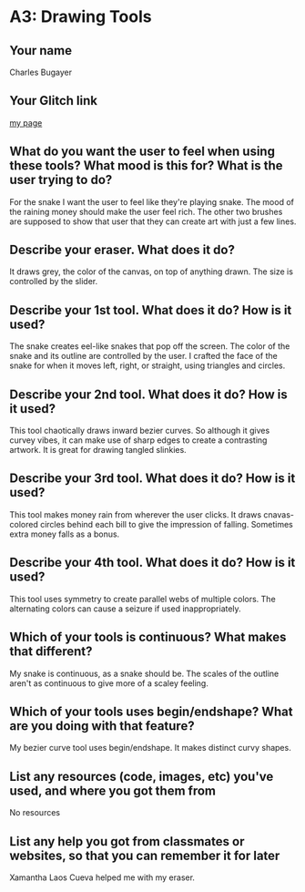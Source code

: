 # A3: Drawing Tools

## Your name
Charles Bugayer

## Your Glitch link
[my page](https://cbugayer-a3.glitch.me/)


## What do you want the user to feel when using these tools? What mood is this for? What is the user trying to do?

For the snake I want the user to feel like they're playing snake. 
The mood of the raining money should make the user feel rich. 
The other two brushes are supposed to show that user that they can create art with just a few lines.



## Describe your eraser. What does it do? 
It draws grey, the color of the canvas, on top of anything drawn.
The size is controlled by the slider.


## Describe your 1st tool. What does it do? How is it used?
The snake creates eel-like snakes that pop off the screen. 
The color of the snake and its outline are controlled by the user. 
I crafted the face of the snake for when it moves left, right, or straight, using triangles and circles.

## Describe your 2nd tool. What does it do? How is it used?
This tool chaotically draws inward bezier curves.
So although it gives curvey vibes, it can make use of sharp edges to create a contrasting artwork.
It is great for drawing tangled slinkies.


## Describe your 3rd tool. What does it do? How is it used?
This tool makes money rain from wherever the user clicks. 
It draws cnavas-colored circles behind each bill to give the impression of falling.
Sometimes extra money falls as a bonus.


## Describe your 4th tool. What does it do? How is it used?
This tool uses symmetry to create parallel webs of multiple colors. 
The alternating colors can cause a seizure if used inappropriately.

## Which of your tools is continuous? What makes that different?

My snake is continuous, as a snake should be. 
The scales of the outline aren't as continuous to give more of a scaley feeling.


## Which of your tools uses begin/endshape? What are you doing with that feature?

My bezier curve tool uses begin/endshape. It makes distinct curvy shapes.

## List any resources (code, images, etc) you've used, and where you got them from

No resources

## List any help you got from classmates or websites, so that you can remember it for later

Xamantha Laos Cueva helped me with my eraser.